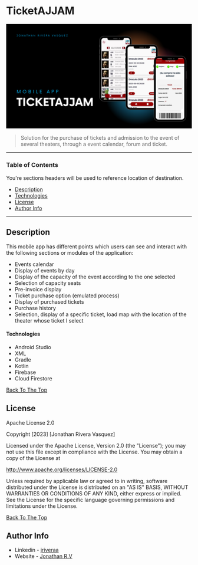 # TicketAJJAM


![Project Image](https://raw.githubusercontent.com/riveraaj/TicketAJJAM/main/src/mobile-app.png)

> Solution for the purchase of tickets and admission to the event of several theaters, through a
event calendar, forum and ticket.

---

### Table of Contents
You're sections headers will be used to reference location of destination.

- [Description](#description)
- [Technologies](#technologies)
- [License](#license)
- [Author Info](#author-info)

---

## Description
This mobile app has different points which users can see and interact with the following sections or modules of the application:

- Events calendar
- Display of events by day
- Display of the capacity of the event according to the one selected
- Selection of capacity seats
- Pre-invoice display
- Ticket purchase option (emulated process)
- Display of purchased tickets
- Purchase history
- Selection, display of a specific ticket, load map with the location of the theater
whose ticket I select

#### Technologies

- Android Studio
- XML
- Gradle
- Kotlin
- Firebase
- Cloud Firestore

[Back To The Top](#TicketAJJAM)

## License

Apache License 2.0

Copyright [2023] [Jonathan Rivera Vasquez]

   Licensed under the Apache License, Version 2.0 (the "License");
   you may not use this file except in compliance with the License.
   You may obtain a copy of the License at

   http://www.apache.org/licenses/LICENSE-2.0

   Unless required by applicable law or agreed to in writing, software
   distributed under the License is distributed on an "AS IS" BASIS,
   WITHOUT WARRANTIES OR CONDITIONS OF ANY KIND, either express or implied.
   See the License for the specific language governing permissions and
   limitations under the License.
   
[Back To The Top](#TicketAJJAM)

## Author Info

- Linkedin - [jriveraa](https://www.linkedin.com/in/jriveraaa/)
- Website - [Jonathan R.V](https://jamesqquick.com)
